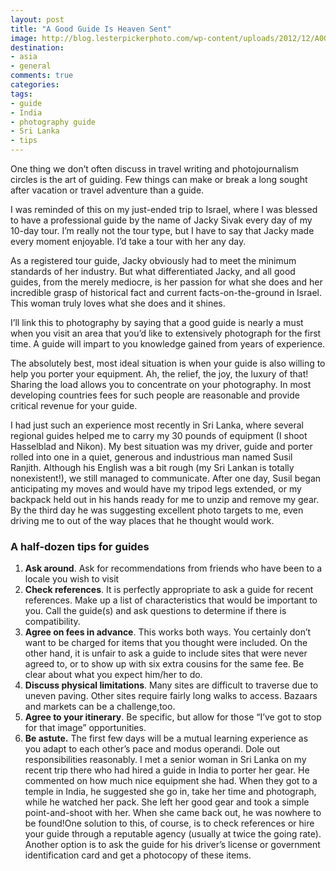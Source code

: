 ```yaml
---
layout: post
title: "A Good Guide Is Heaven Sent"
image: http://blog.lesterpickerphoto.com/wp-content/uploads/2012/12/A0019129.jpg
destination: 
- asia
- general
comments: true
categories:
tags:
- guide
- India
- photography guide
- Sri Lanka
- tips
---
```

One thing we don’t often discuss in travel writing and photojournalism circles is the art of guiding. Few things can make or break a long sought after vacation or travel adventure than a guide.

I was reminded of this on my just-ended trip to Israel, where I was blessed to have a professional guide by the name of Jacky Sivak every day of my 10-day tour. I’m really not the tour type, but I have to say that Jacky made every moment enjoyable. I’d take a tour with her any day.

As a registered tour guide, Jacky obviously had to meet the minimum standards of her industry. But what differentiated Jacky, and all good guides, from the merely mediocre, is her passion for what she does and her incredible grasp of historical fact and current facts-on-the-ground in Israel. This woman truly loves what she does and it shines.

I’ll link this to photography by saying that a good guide is nearly a must when you visit an area that you’d like to extensively photograph for the first time. A guide will impart to you knowledge gained from years of experience.

The absolutely best, most ideal situation is when your guide is also willing to help you porter your equipment. Ah, the relief, the joy, the luxury of that! Sharing the load allows you to concentrate on your photography. In most developing countries fees for such people are reasonable and provide critical revenue for your guide.

I had just such an experience most recently in Sri Lanka, where several regional guides helped me to carry my 30 pounds of equipment (I shoot Hasselblad and Nikon). My best situation was my driver, guide and porter rolled into one in a quiet, generous and industrious man named Susil Ranjith. Although his English was a bit rough (my Sri Lankan is totally nonexistent!), we still managed to communicate. After one day, Susil began anticipating my moves and would have my tripod legs extended, or my backpack held out in his hands ready for me to unzip and remove my gear. By the third day he was suggesting excellent photo targets to me, even driving me to out of the way places that he thought would work.
 
### A half-dozen tips for guides

1. <strong>Ask around</strong>. Ask for recommendations from friends who have been to a locale you wish to visit
2. <strong>Check references</strong>. It is perfectly appropriate to ask a guide for recent references. Make up a list of characteristics that would be important to you. Call the guide(s) and ask questions to determine if there is compatibility.
3. <strong>Agree on fees in advance</strong>. This works both ways. You certainly don’t want to be charged for items that you thought were included. On the other hand, it is unfair to ask a guide to include sites that were never agreed to, or to show up with six extra cousins for the same fee. Be clear about what you expect him/her to do.
4. <strong>Discuss physical limitations</strong>. Many sites are difficult to traverse due to uneven paving. Other sites require fairly long walks to access. Bazaars and markets can be a challenge,too.
5. <strong>Agree to your itinerary</strong>. Be specific, but allow for those “I’ve got to stop for that image” opportunities.
6. <strong>Be astute.</strong> The first few days will be a mutual learning experience as you adapt to each other’s pace and modus operandi. Dole out responsibilities reasonably. I met a senior woman in Sri Lanka on my recent trip there who had hired a guide in India to porter her gear. He commented on how much nice equipment she had. When they got to a temple in India, he suggested she go in, take her time and photograph, while he watched her pack. She left her good gear and took a simple point-and-shoot with her. When she came back out, he was nowhere to be found!One solution to this, of course, is to check references or hire your guide through a reputable agency (usually at twice the going rate). Another option is to ask the guide for his driver’s license or government identification card and get a photocopy of these items.